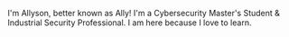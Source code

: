 I'm Allyson, better known as Ally! I'm a Cybersecurity Master's Student & Industrial Security Professional. I am here because I love to learn.

<!---
allydumond/allydumond is a ✨ special ✨ repository because its `README.md` (this file) appears on your GitHub profile.
You can click the Preview link to take a look at your changes.
--->
